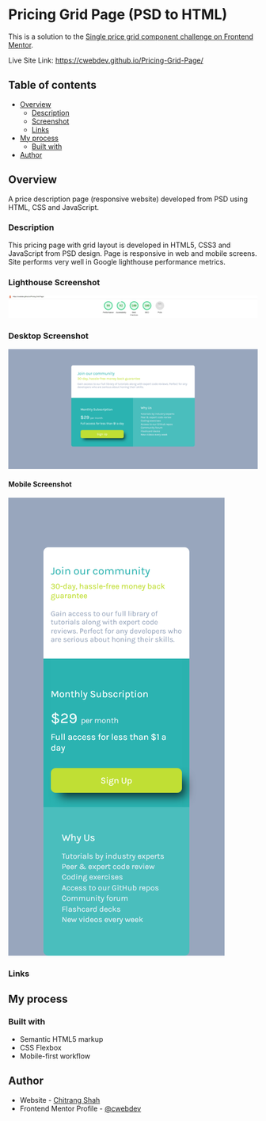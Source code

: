 # Pricing Grid Page (PSD to HTML)

This is a solution to the [Single price grid component challenge on Frontend Mentor](https://www.frontendmentor.io/challenges/single-price-grid-component-5ce41129d0ff452fec5abbbc).

Live Site Link: https://cwebdev.github.io/Pricing-Grid-Page/

## Table of contents

- [Overview](#overview)
  - [Description](#description)
  - [Screenshot](#screenshot)
  - [Links](#links)
- [My process](#my-process)
  - [Built with](#built-with)  
- [Author](#author)

## Overview

A price description page (responsive website) developed from PSD using HTML, CSS and JavaScript.

### Description

This pricing page with grid layout is developed in HTML5, CSS3 and JavaScript from PSD design. Page is responsive in web and mobile screens. Site performs very well in Google lighthouse performance metrics.

### Lighthouse Screenshot

![](./Lighthouse_Screenshot.jpg)

### Desktop Screenshot

![](./Desktop_Screenshot.png)

#### Mobile Screenshot

![](./Mobile_Screenshot.png)

### Links


## My process

### Built with

- Semantic HTML5 markup
- CSS Flexbox
- Mobile-first workflow

## Author

- Website - [Chitrang Shah](https://chitrang.webflow.io/)
- Frontend Mentor Profile - [@cwebdev](https://www.frontendmentor.io/profile/cwebdev)
